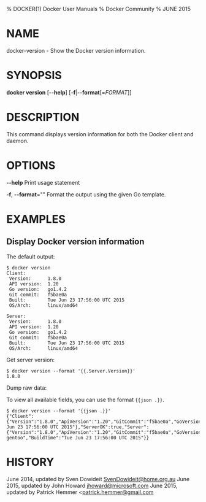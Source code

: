 % DOCKER(1) Docker User Manuals
% Docker Community
% JUNE 2015
# NAME
docker-version - Show the Docker version information.

# SYNOPSIS
**docker version**
[**--help**]
[**-f**|**--format**[=*FORMAT*]]

# DESCRIPTION
This command displays version information for both the Docker client and 
daemon. 

# OPTIONS
**--help**
    Print usage statement

**-f**, **--format**=""
    Format the output using the given Go template.

# EXAMPLES

## Display Docker version information

The default output:

    $ docker version
	Client:
	 Version:      1.8.0
	 API version:  1.20
	 Go version:   go1.4.2
	 Git commit:   f5bae0a
	 Built:        Tue Jun 23 17:56:00 UTC 2015
	 OS/Arch:      linux/amd64

	Server:
	 Version:      1.8.0
	 API version:  1.20
	 Go version:   go1.4.2
	 Git commit:   f5bae0a
	 Built:        Tue Jun 23 17:56:00 UTC 2015
	 OS/Arch:      linux/amd64

Get server version:

    $ docker version --format '{{.Server.Version}}'
	1.8.0

Dump raw data:

To view all available fields, you can use the format `{{json .}}`.

    $ docker version --format '{{json .}}'
    {"Client":{"Version":"1.8.0","ApiVersion":"1.20","GitCommit":"f5bae0a","GoVersion":"go1.4.2","Os":"linux","Arch":"amd64","BuildTime":"Tue Jun 23 17:56:00 UTC 2015"},"ServerOK":true,"Server":{"Version":"1.8.0","ApiVersion":"1.20","GitCommit":"f5bae0a","GoVersion":"go1.4.2","Os":"linux","Arch":"amd64","KernelVersion":"3.13.2-gentoo","BuildTime":"Tue Jun 23 17:56:00 UTC 2015"}}

	
# HISTORY
June 2014, updated by Sven Dowideit <SvenDowideit@home.org.au>
June 2015, updated by John Howard <jhoward@microsoft.com>
June 2015, updated by Patrick Hemmer <patrick.hemmer@gmail.com
